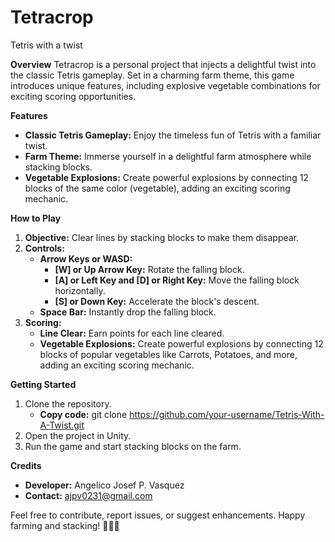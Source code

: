 # Tetracrop
Tetris with a twist

**Overview**
Tetracrop is a personal project that injects a delightful twist into the classic Tetris gameplay. Set in a charming farm theme, this game introduces unique features, including explosive vegetable combinations for exciting scoring opportunities.

**Features**
- **Classic Tetris Gameplay:** Enjoy the timeless fun of Tetris with a familiar twist.
- **Farm Theme:** Immerse yourself in a delightful farm atmosphere while stacking blocks.
- **Vegetable Explosions:** Create powerful explosions by connecting 12 blocks of the same color (vegetable), adding an exciting scoring mechanic.

**How to Play**
1. **Objective:** Clear lines by stacking blocks to make them disappear.
2. **Controls:**
	- **Arrow Keys or WASD:**
		- **[W] or Up Arrow Key:** Rotate the falling block.
		- **[A] or Left Key and [D] or Right Key:** Move the falling block horizontally.
		- **[S] or Down Key:** Accelerate the block's descent.
	- **Space Bar:** Instantly drop the falling block.	
3. **Scoring:**
	- **Line Clear:** Earn points for each line cleared.
	- **Vegetable Explosions:** Create powerful explosions by connecting 12 blocks of popular vegetables like Carrots, Potatoes, and more, adding an exciting scoring mechanic.

**Getting Started**

1. Clone the repository.
	- **Copy code:** git clone https://github.com/your-username/Tetris-With-A-Twist.git
2. Open the project in Unity.
3. Run the game and start stacking blocks on the farm.

**Credits**
- **Developer:** Angelico Josef P. Vasquez
- **Contact:** ajpv0231@gmail.com

Feel free to contribute, report issues, or suggest enhancements. Happy farming and stacking! 🌾🥕🥔
